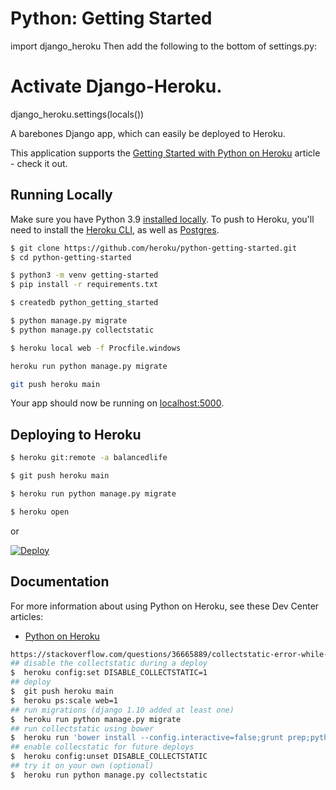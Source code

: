 # Python: Getting Started
import django_heroku
Then add the following to the bottom of settings.py:

# Activate Django-Heroku.
django_heroku.settings(locals())

A barebones Django app, which can easily be deployed to Heroku.

This application supports the [Getting Started with Python on Heroku](https://devcenter.heroku.com/articles/getting-started-with-python) article - check it out.

## Running Locally

Make sure you have Python 3.9 [installed locally](https://docs.python-guide.org/starting/installation/). To push to Heroku, you'll need to install the [Heroku CLI](https://devcenter.heroku.com/articles/heroku-cli), as well as [Postgres](https://devcenter.heroku.com/articles/heroku-postgresql#local-setup).

```sh
$ git clone https://github.com/heroku/python-getting-started.git
$ cd python-getting-started

$ python3 -m venv getting-started
$ pip install -r requirements.txt

$ createdb python_getting_started

$ python manage.py migrate
$ python manage.py collectstatic

$ heroku local web -f Procfile.windows

heroku run python manage.py migrate

git push heroku main


```

Your app should now be running on [localhost:5000](http://localhost:5000/).

## Deploying to Heroku

```sh
$ heroku git:remote -a balancedlife

$ git push heroku main

$ heroku run python manage.py migrate

$ heroku open
```
or

[![Deploy](https://www.herokucdn.com/deploy/button.svg)](https://heroku.com/deploy)

## Documentation

For more information about using Python on Heroku, see these Dev Center articles:

- [Python on Heroku](https://devcenter.heroku.com/categories/python)

```sh
https://stackoverflow.com/questions/36665889/collectstatic-error-while-deploying-django-app-to-heroku
## disable the collectstatic during a deploy
$  heroku config:set DISABLE_COLLECTSTATIC=1
## deploy
$  git push heroku main
$  heroku ps:scale web=1
## run migrations (django 1.10 added at least one)
$  heroku run python manage.py migrate
## run collectstatic using bower
$  heroku run 'bower install --config.interactive=false;grunt prep;python manage.py collectstatic --noinput'
## enable collecstatic for future deploys
$  heroku config:unset DISABLE_COLLECTSTATIC
## try it on your own (optional)
$  heroku run python manage.py collectstatic
```